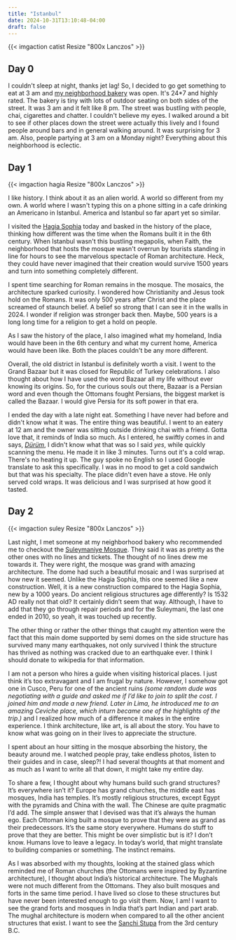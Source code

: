 ```yaml
---
title: "Istanbul"
date: 2024-10-31T13:10:48-04:00
draft: false
---
```


{{< imgaction catist Resize "800x Lanczos" >}}

## Day 0
I couldn't sleep at night, thanks jet lag! So, I decided to go get something to eat at 3 am and [my neighborhood bakery](https://maps.app.goo.gl/PhBcWYYj3Qd6JscC6) was open. It's 24*7 and highly rated. The bakery is tiny with lots of outdoor seating on both sides of the street. It was 3 am and it felt like 8 pm. The street was bustling with people, chai, cigarettes and chatter. I couldn't believe my eyes. I walked around a bit to see if other places down the street were actually this lively and I found people around bars and in general walking around. It was surprising for 3 am. Also, people partying at 3 am on a Monday night? Everything about this neighborhood is eclectic. 

## Day 1


{{< imgaction hagia Resize "800x Lanczos" >}}

I like history. I think about it as an alien world. A world so different from my own. A world where I wasn't typing this on a phone sitting in a cafe drinking an Americano in Istanbul. America and Istanbul so far apart yet so similar.

I visited the [Hagia Sophia](https://en.wikipedia.org/wiki/Hagia_Sophia) today and basked in the history of the place, thinking how different was the time when the Romans built it in the 6th century. When Istanbul wasn't this bustling megapolis, when Faith, the neighborhood that hosts the mosque wasn't overrun by tourists standing in line for hours to see the marvelous spectacle of Roman architecture. Heck, they could have never imagined that their creation would survive 1500 years and turn into something completely different.

I spent time searching for Roman remains in the mosque. The mosaics, the architecture sparked curiosity. I wondered how Christianity and Jesus took hold on the Romans. It was only 500 years after Christ and the place screamed of staunch belief. A belief so strong that I can see it in the walls in 2024. I wonder if religion was stronger back then. Maybe, 500 years is a long long time for a religion to get a hold on people. 

As I saw the history of the place, I also imagined what my homeland, India would have been in the 6th century and what my current home, America would have been like. Both the places couldn't be any more different. 

Overall, the old district in Istanbul is definitely worth a visit. I went to the Grand Bazaar but it was closed for Republic of Turkey celebrations. I also thought about how I have used the word Bazaar all my life without ever knowing its origins. So, for the curious souls out there, Bazaar is a Persian word and even though the Ottomans fought Persians, the biggest market is called the Bazaar. I would give Persia for its soft power in that era.

I ended the day with a late night eat. Something I have never had before and didn't know what it was. The entire thing was beautiful. I went to an eatery at 12 am and the owner was sitting outside drinking chai with a friend. Gotta love that, it reminds of India so much. As I entered, he swiftly comes in and says, *[Dürüm](https://en.wikipedia.org/wiki/D%C3%BCr%C3%BCm)*, I didn't know what that was so I said *yes*, while quickly scanning the menu. He made it in like 3 minutes. Turns out it's a cold wrap. There's no heating it up. The guy spoke no English so I used Google translate to ask this specifically. I was in no mood to get a cold sandwich but that was his specialty. The place didn't even have a stove. He only served cold wraps. It was delicious and I was surprised at how good it tasted.

## Day 2


{{< imgaction suley Resize "800x Lanczos" >}}

Last night, I met someone at my neighborhood bakery who recommended me to checkout the [Suleymaniye Mosque](https://tr.wikipedia.org/wiki/S%C3%BCleymaniye_Camii). They said it was as pretty as the other ones with no lines and tickets. The thought of no lines drew me towards it. They were right, the mosque was grand with amazing architecture. The dome had such a beautiful mosaic and I was surprised at how new it seemed. Unlike the Hagia Sophia, this one seemed like a new construction. Well, it is a new construction compared to the Hagia Sophia, new by a 1000 years. Do ancient religious structures age differently? Is 1532 AD really not that old? It certainly didn’t seem that way. Although, I have to add that they go through repair periods and for the Suleymani, the last one ended in 2010, so yeah, it was touched up recently. 

The other thing or rather the other things that caught my attention were the fact that this main dome supported by semi domes on the side structure has survived many many earthquakes, not only survived I think the structure has thrived as nothing was cracked due to an earthquake ever. I think I should donate to wikipedia for that information.

I am not a person who hires a guide when visiting historical places. I just think it’s too extravagant and I am frugal by nature. However, I somehow got one in Cusco, Peru for one of the ancient ruins *(some random dude was negotiating with a guide and asked me if I’d like to join to split the cost. I joined him and made a new friend. Later in Lima, he introduced me to an amazing Ceviche place, which inturn became one of the highlights of the trip.)* and I realized how much of a difference it makes in the entire experience. I think architecture, like art, is all about the story. You have to know what was going on in their lives to appreciate the structure. 

I spent about an hour sitting in the mosque absorbing the history, the beauty around me. I watched people pray, take endless photos, listen to their guides and in case, sleep?! I had several thoughts at that moment and as much as I want to write all that down, it might take my entire day. 

To share a few, I thought about why humans build such grand structures? It’s everywhere isn’t it? Europe has grand churches, the middle east has mosques, India has temples. It’s mostly religious structures, except Egypt with the pyramids and China with the wall. The Chinese are quite pragmatic I’d add. The simple answer that I devised was that it’s always the human ego. Each Ottoman king built a mosque to prove that they were as grand as their predecessors. It’s the same story everywhere. Humans do stuff to prove that they are better. This might be over simplistic but is it? I don’t know. Humans love to leave a legacy. In today’s world, that might translate to building companies or something. The instinct remains.

As I was absorbed with my thoughts, looking at the stained glass which reminded me of Roman churches (the Ottomans were inspired by Byzantine architecture), I thought about India’s historical architecture. The Mughals were not much different from the Ottomans. They also built mosques and forts in the same time period. I have lived so close to these structures but have never been interested enough to go visit them. Now, I am! I want to see the grand forts and mosques in India that’s part Indian and part arab. The mughal architecture is modern when compared to all the other ancient structures that exist. I want to see the [Sanchi Stupa](https://en.wikipedia.org/wiki/Sanchi) from the 3rd century B.C.
